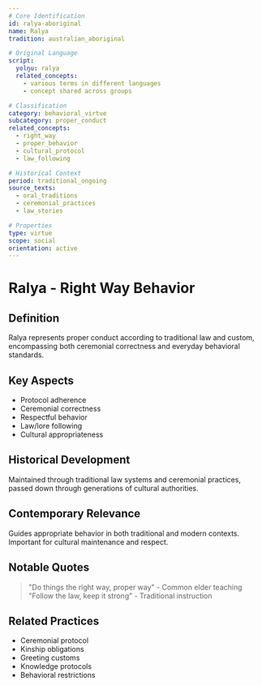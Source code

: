 ```yaml
---
# Core Identification
id: ralya-aboriginal
name: Ralya
tradition: australian_aboriginal

# Original Language
script:
  yolŋu: ralya
  related_concepts:
    - various terms in different languages
    - concept shared across groups

# Classification
category: behavioral_virtue
subcategory: proper_conduct
related_concepts:
  - right_way
  - proper_behavior
  - cultural_protocol
  - law_following

# Historical Context
period: traditional_ongoing
source_texts:
  - oral_traditions
  - ceremonial_practices
  - law_stories

# Properties
type: virtue
scope: social
orientation: active
---
```


# Ralya - Right Way Behavior

## Definition
Ralya represents proper conduct according to traditional law and custom, encompassing both ceremonial correctness and everyday behavioral standards.

## Key Aspects
- Protocol adherence
- Ceremonial correctness
- Respectful behavior
- Law/lore following
- Cultural appropriateness

## Historical Development
Maintained through traditional law systems and ceremonial practices, passed down through generations of cultural authorities.

## Contemporary Relevance
Guides appropriate behavior in both traditional and modern contexts. Important for cultural maintenance and respect.

## Notable Quotes
> "Do things the right way, proper way" - Common elder teaching
> "Follow the law, keep it strong" - Traditional instruction

## Related Practices
- Ceremonial protocol
- Kinship obligations
- Greeting customs
- Knowledge protocols
- Behavioral restrictions